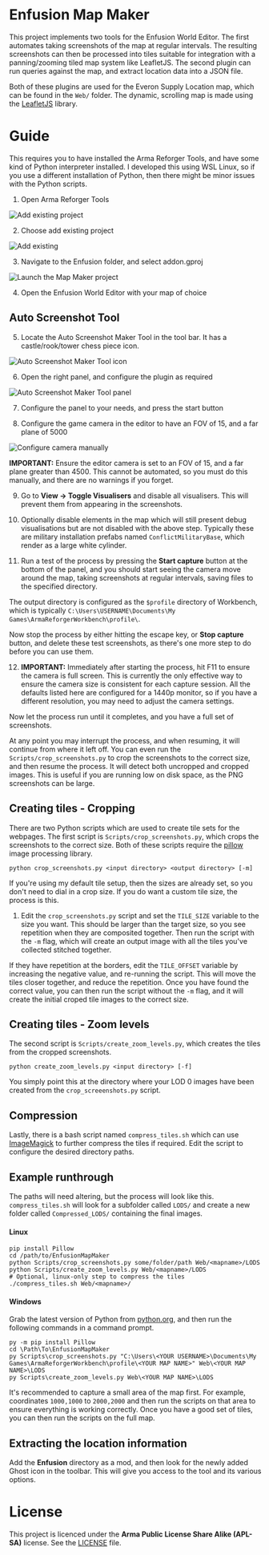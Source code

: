 # Enfusion Map Maker

This project implements two tools for the Enfusion World Editor. The first automates taking screenshots of the map at regular intervals. The resulting screenshots can then be processed into tiles suitable for integration with a panning/zooming tiled map system like LeafletJS. The second plugin can run queries against the map, and extract location data into a JSON file.

Both of these plugins are used for the Everon Supply Location map, which can be found in the `Web/` folder. The dynamic, scrolling map is made using the [LeafletJS](https://leafletjs.com) library.

# Guide

This requires you to have installed the Arma Reforger Tools, and have some kind of Python interpreter installed. I developed this using WSL Linux, so if you use a different installation of Python, then there might be minor issues with the Python scripts.

1. Open Arma Reforger Tools

![Add existing project](images/empty_projects_list.png)

2. Choose add existing project

![Add existing](images/add_existing_project.png)

3. Navigate to the Enfusion folder, and select addon.gproj

![Launch the Map Maker project](images/map_maker_visible.png)

4. Open the Enfusion World Editor with your map of choice

## Auto Screenshot Tool

5. Locate the Auto Screenshot Maker Tool in the tool bar. It has a castle/rook/tower
chess piece icon.

![Auto Screenshot Maker Tool icon](images/auto_screenshot_icon.png)

6. Open the right panel, and configure the plugin as required

![Auto Screenshot Maker Tool panel](images/auto_camera_screenshot_tool.png)

7. Configure the panel to your needs, and press the start button

8. Configure the game camera in the editor to have an FOV of 15, and a far plane of 5000

![Configure camera manually](images/camera_settings.png)

**IMPORTANT:** Ensure the editor camera is set to an FOV of 15, and a far plane greater than 4500. This cannot be automated, so you must do this manually, and there are no warnings if you forget.

9. Go to **View -> Toggle Visualisers** and disable all visualisers. This will prevent them from appearing in the screenshots.

10. Optionally disable elements in the map which will still present debug visualisations but are not disabled with the above step. Typically these are military installation prefabs named `ConflictMilitaryBase`, which render as a large white cylinder. 

11. Run a test of the process by pressing the **Start capture** button at the bottom of the panel, and you should start seeing the camera move around the map, taking screenshots at regular intervals, saving files to the specified directory.

The output directory is configured as the `$profile` directory of Workbench, which is typically `C:\Users\USERNAME\Documents\My Games\ArmaReforgerWorkbench\profile\`.

Now stop the process by either hitting the escape key, or **Stop capture** button, and delete these test screenshots, as there's one more step to do before you can use them.

12. **IMPORTANT:** Immediately after starting the process, hit F11 to ensure the camera is full screen. This is currently the only effective way to ensure the camera size is consistent for each capture session. All the defaults listed here are configured for a 1440p monitor, so if you have a different resolution, you may need to adjust the camera settings.

Now let the process run until it completes, and you have a full set of screenshots.

At any point you may interrupt the process, and when resuming, it will continue from where it left off. You can even run the `Scripts/crop_screenshots.py` to crop the screenshots to the correct size, and then resume the process. It will detect both uncropped and cropped images. This is useful if you are running low on disk space, as the PNG screenshots can be large.

## Creating tiles - Cropping

There are two Python scripts which are used to create tile sets for the webpages. The first script is `Scripts/crop_screenshots.py`, which crops the screenshots to the correct size. Both of these scripts require the [pillow](https://pypi.org/project/pillow/) image processing library.

```
python crop_screenshots.py <input directory> <output directory> [-m]
```

If you're using my default tile setup, then the sizes are already set, so you don't need to dial in a crop size. If you do want a custom tile size, the process is this.

1. Edit the `crop_screenshots.py` script and set the `TILE_SIZE` variable to the size you want. This should be larger than the target size, so you see repetition when they are composited together. Then run the script with the `-m` flag, which will create an output image with all the tiles you've collected stitched together.

If they have repetition at the borders, edit the `TILE_OFFSET` variable by increasing the negative value, and re-running the script. This will move the tiles closer together, and reduce the repetition. Once you have found the correct value, you can then run the script without the `-m` flag, and it will create the initial croped tile images to the correct size.

## Creating tiles - Zoom levels

The second script is `Scripts/create_zoom_levels.py`, which creates the tiles from the cropped screenshots.

```
python create_zoom_levels.py <input directory> [-f]
```

You simply point this at the directory where your LOD 0 images have been created from the `crop_screeenshots.py` script.

## Compression

Lastly, there is a bash script named `compress_tiles.sh` which can use [ImageMagick](https://imagemagick.org) to further compress the tiles if required. Edit the script to configure the desired directory paths.

## Example runthrough

The paths will need altering, but the process will look like this. `compress_tiles.sh` will look for a subfolder called `LODS/` and create a new folder called `Compressed_LODS/` containing the final images.

#### Linux
```
pip install Pillow
cd /path/to/EnfusionMapMaker
python Scripts/crop_screenshots.py some/folder/path Web/<mapname>/LODS
python Scripts/create_zoom_levels.py Web/<mapname>/LODS
# Optional, linux-only step to compress the tiles
./compress_tiles.sh Web/<mapname>/
```

#### Windows

Grab the latest version of Python from [python.org](https://www.python.org/downloads/), and then run the following commands in a command prompt.

```
py -m pip install Pillow
cd \Path\To\EnfusionMapMaker
py Scripts\crop_screenshots.py "C:\Users\<YOUR USERNAME>\Documents\My Games\ArmaReforgerWorkbench\profile\<YOUR MAP NAME>" Web\<YOUR MAP NAME>\LODS
py Scripts\create_zoom_levels.py Web\<YOUR MAP NAME>\LODS
```

It's recommended to capture a small area of the map first. For example, coordinates `1000,1000` to `2000,2000` and then run the scripts on that area to ensure everything is working correctly. Once you have a good set of tiles, you can then run the scripts on the full map.

## Extracting the location information

Add the **Enfusion** directory as a mod, and then look for the newly added Ghost icon in the toolbar. This will give you access to the tool and its various options.

# License

This project is licenced under the **Arma Public License Share Alike (APL-SA)** license. See the [LICENSE](LICENSE) file.